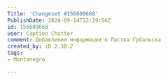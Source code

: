```yaml
---
Title: 'Changeset #156609668'
PublishDate: 2024-09-14T12:19:56Z
id: 156609668
user: Caption Chatter
comment: Добавление информации о Ластва Грбальска
created_by: iD 2.30.2
tags:
- Montenegro

---
```

